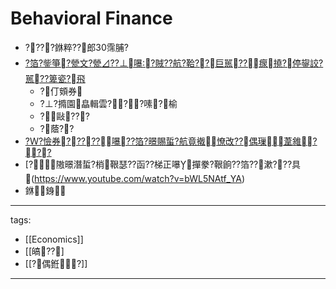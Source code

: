 ﻿---
layout: default
---

# Behavioral Finance

* ????銝粹??郎30霈脯?
* [?箔?鈭箏?甇文?甇⊿??⊥嚗?賊??航?鞈??∠巨嚚??⊥瘝撓?停鋆詨?嚚??箄瓷?飛](https://www.youtube.com/watch?v=bepmtFiN1Rg)
  * ?仃頞券
  * ?⊥?撱園皛輯雲???嗉?榆
  * ?敺???
  * ?蔭?? 
* [?Ｗ?憸券?????嚗??箔?暻賜蜇?航竟撠憭改??偶璅葦雓???](https://www.youtube.com/watch?v=8Tz1WAp4vRE)
* [?隞暻潛蜇?梢鞎瑟??函??梯正嚗撣豢?鞎餉??箔??漱???具(https://www.youtube.com/watch?v=bWL5NAtf_YA)
* 銝銵

---
tags:
  - [[Economics]]
  - [[皜??]
  - [[?偶銋?]]
  
---

